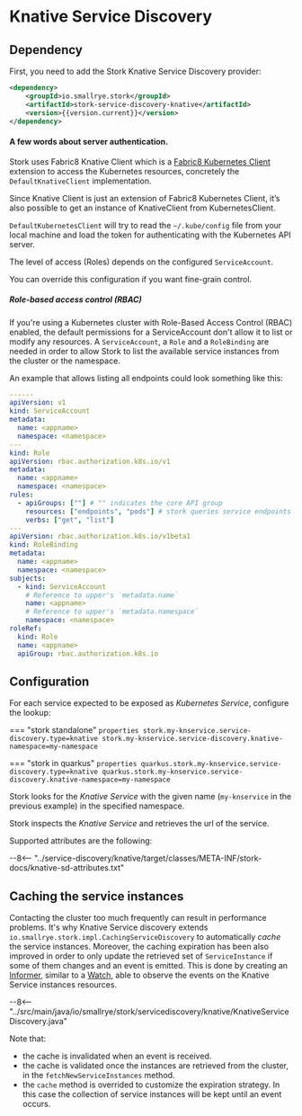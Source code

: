 # Knative Service Discovery



## Dependency

First, you need to add the Stork Knative Service Discovery provider:

```xml
<dependency>
    <groupId>io.smallrye.stork</groupId>
    <artifactId>stork-service-discovery-knative</artifactId>
    <version>{{version.current}}</version>
</dependency>
```

#### A few words about server authentication. 
Stork uses Fabric8 Knative Client which is a [Fabric8 Kubernetes Client](https://github.com/fabric8io/kubernetes-client#readme) extension to access the Kubernetes resources, concretely the `DefaultKnativeClient` implementation.

Since Knative Client is just an extension of Fabric8 Kubernetes Client, it’s also possible to get an instance of KnativeClient from KubernetesClient.

`DefaultKubernetesClient` will try to read the `~/.kube/config` file from your local machine and load the token for authenticating with the Kubernetes API server.

The level of access (Roles) depends on the configured `ServiceAccount`.

You can override this configuration if you want fine-grain control.


##### Role-based access control (RBAC)
If you're using a Kubernetes cluster with Role-Based Access Control (RBAC) enabled, the default permissions for a ServiceAccount don't allow it to list or modify any resources.
A `ServiceAccount`, a `Role` and a `RoleBinding` are needed in order to allow Stork to list the available service instances from the cluster or the namespace.

An example that allows listing all endpoints could look something like this:

```yaml
------
apiVersion: v1
kind: ServiceAccount
metadata:
  name: <appname>
  namespace: <namespace>
---
kind: Role
apiVersion: rbac.authorization.k8s.io/v1
metadata:
  name: <appname>
  namespace: <namespace>
rules:
  - apiGroups: [""] # "" indicates the core API group
    resources: ["endpoints", "pods"] # stork queries service endpoints and pods
    verbs: ["get", "list"]
---
apiVersion: rbac.authorization.k8s.io/v1beta1
kind: RoleBinding
metadata:
  name: <appname>
  namespace: <namespace>
subjects:
  - kind: ServiceAccount
    # Reference to upper's `metadata.name`
    name: <appname>
    # Reference to upper's `metadata.namespace`
    namespace: <namespace>
roleRef:
  kind: Role
  name: <appname>
  apiGroup: rbac.authorization.k8s.io
```

## Configuration

For each service expected to be exposed as _Kubernetes Service_, configure the lookup:

=== "stork standalone"
    ```properties
    stork.my-knservice.service-discovery.type=knative
    stork.my-knservice.service-discovery.knative-namespace=my-namespace
    ```

=== "stork in quarkus"
    ```properties
    quarkus.stork.my-knservice.service-discovery.type=knative
    quarkus.stork.my-knservice.service-discovery.knative-namespace=my-namespace
    ```


Stork looks for the _Knative Service_ with the given name (`my-knservice` in the previous example) in the specified namespace.

Stork inspects the _Knative Service_ and retrieves the url of the service.

Supported attributes are the following:

--8<-- "../service-discovery/knative/target/classes/META-INF/stork-docs/knative-sd-attributes.txt"


## Caching the service instances

Contacting the cluster too much frequently can result in performance problems. It's why Knative Service discovery extends `io.smallrye.stork.impl.CachingServiceDiscovery` to automatically _cache_ the service instances.
Moreover, the caching expiration has been also improved in order to only update the retrieved set of `ServiceInstance` if some of them changes and an event is emitted. 
This is done by creating an [Informer](https://www.javadoc.io/static/io.fabric8/kubernetes-client-api/6.1.1/io/fabric8/kubernetes/client/informers/SharedIndexInformer.html), similar to a [Watch](https://www.javadoc.io/static/io.fabric8/kubernetes-client-api/6.1.1/io/fabric8/kubernetes/client/Watch.html),  able to observe the events on the Knative Service instances resources. 

--8<-- "../src/main/java/io/smallrye/stork/servicediscovery/knative/KnativeServiceDiscovery.java"

Note that: 
 - the cache is invalidated when an event is received. 
 - the cache is validated once the instances are retrieved from the cluster, in the `fetchNewServiceInstances` method.
 - the `cache` method is overrided to customize the expiration strategy. In this case the collection of service instances will be kept until an event occurs.


